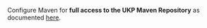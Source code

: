 Configure Maven for **full access to the UKP Maven Repository** as documented [here](http://code.google.com/p/dkpro-core-asl/wiki/UkpMavenRepository).